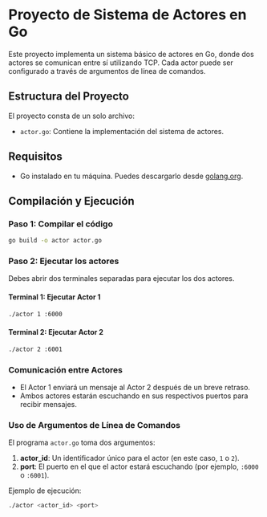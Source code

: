 # Proyecto de Sistema de Actores en Go

Este proyecto implementa un sistema básico de actores en Go, donde dos actores se comunican entre sí utilizando TCP. Cada actor puede ser configurado a través de argumentos de línea de comandos.

## Estructura del Proyecto

El proyecto consta de un solo archivo:

- `actor.go`: Contiene la implementación del sistema de actores.

## Requisitos

- Go instalado en tu máquina. Puedes descargarlo desde [golang.org](https://golang.org/).

## Compilación y Ejecución

### Paso 1: Compilar el código

```bash
go build -o actor actor.go
```

### Paso 2: Ejecutar los actores

Debes abrir dos terminales separadas para ejecutar los dos actores.

#### Terminal 1: Ejecutar Actor 1

```bash
./actor 1 :6000
```

#### Terminal 2: Ejecutar Actor 2

```bash
./actor 2 :6001
```

### Comunicación entre Actores

- El Actor 1 enviará un mensaje al Actor 2 después de un breve retraso.
- Ambos actores estarán escuchando en sus respectivos puertos para recibir mensajes.

### Uso de Argumentos de Línea de Comandos

El programa `actor.go` toma dos argumentos:

1. **actor_id**: Un identificador único para el actor (en este caso, `1` o `2`).
2. **port**: El puerto en el que el actor estará escuchando (por ejemplo, `:6000` o `:6001`).

Ejemplo de ejecución:

```bash
./actor <actor_id> <port>
```

